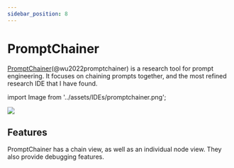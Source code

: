 ```yaml
---
sidebar_position: 8
---
```


# PromptChainer

[PromptChainer](https://arxiv.org/pdf/2203.06566.pdf)(@wu2022promptchainer) is a research tool for prompt engineering. It focuses on chaining prompts together, and the most
refined research IDE that I have found.


import Image from '../assets/IDEs/promptchainer.png';

<div style={{textAlign: 'center'}}>
  <img src={Image} style={{width: "750px"}} />
</div>

## Features

PromptChainer has a chain view, as well as an individual node view. They also 
provide debugging features.